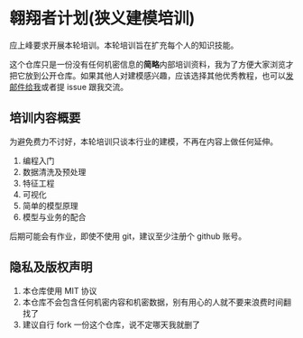# 翱翔者计划(狭义建模培训)

应上峰要求开展本轮培训。本轮培训旨在扩充每个人的知识技能。

这个仓库只是一份没有任何机密信息的**简略**内部培训资料，我为了方便大家浏览才把它放到公开仓库。如果其他人对建模感兴趣，应该选择其他优秀教程，也可以<a href=mailto:deerainw@gmail.com>发邮件给我</a>或者提 issue 跟我交流。

## 培训内容概要

为避免费力不讨好，本轮培训只谈本行业的建模，不再在内容上做任何延伸。

1. 编程入门
1. 数据清洗及预处理
1. 特征工程
1. 可视化
1. 简单的模型原理
1. 模型与业务的配合

后期可能会有作业，即使不使用 git，建议至少注册个 github 账号。

## 隐私及版权声明

1. 本仓库使用 MIT 协议
1. 本仓库不会包含任何机密内容和机密数据，别有用心的人就不要来浪费时间翻找了
1. 建议自行 fork 一份这个仓库，说不定哪天我就删了
